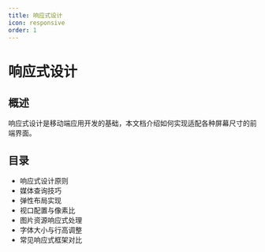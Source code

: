 ```yaml
---
title: 响应式设计
icon: responsive
order: 1
---
```


# 响应式设计

## 概述
响应式设计是移动端应用开发的基础，本文档介绍如何实现适配各种屏幕尺寸的前端界面。

## 目录
- 响应式设计原则
- 媒体查询技巧
- 弹性布局实现
- 视口配置与像素比
- 图片资源响应式处理
- 字体大小与行高调整
- 常见响应式框架对比
